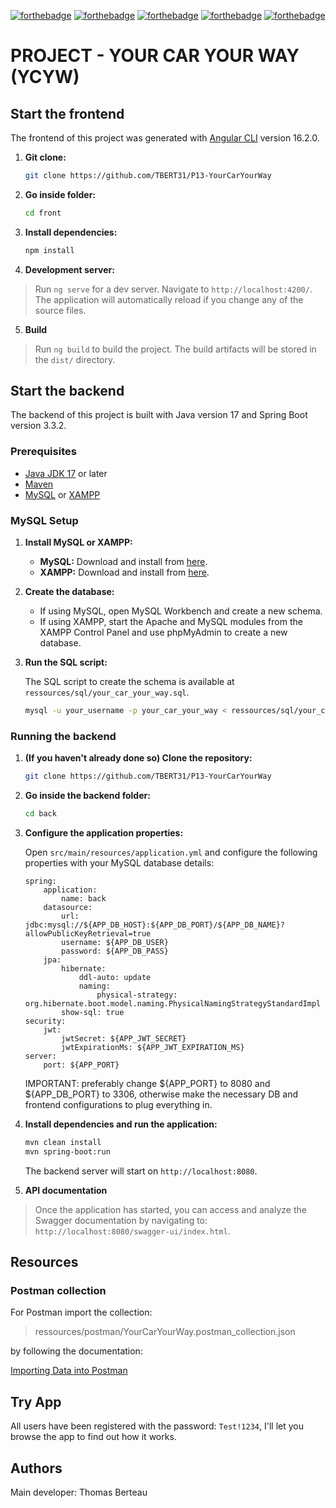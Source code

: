 [![forthebadge](https://forthebadge.com/images/badges/cc-0.svg)](https://forthebadge.com)
[![forthebadge](https://forthebadge.com/images/badges/made-with-javascript.svg)](https://forthebadge.com)
[![forthebadge](https://forthebadge.com/images/badges/uses-css.svg)](https://forthebadge.com)
[![forthebadge](https://forthebadge.com/images/badges/made-with-java.svg)](https://forthebadge.com)
[![forthebadge](https://forthebadge.com/images/badges/built-with-love.svg)](https://forthebadge.com)

# PROJECT - YOUR CAR YOUR WAY (YCYW)

## Start the frontend

The frontend of this project was generated with [Angular CLI](https://github.com/angular/angular-cli) version 16.2.0.

1. **Git clone:**

    ```sh
    git clone https://github.com/TBERT31/P13-YourCarYourWay
    ```

2. **Go inside folder:**

    ```sh
    cd front
    ```

3. **Install dependencies:**

    ```sh
    npm install
    ```

4. **Development server:**

> Run `ng serve` for a dev server. Navigate to `http://localhost:4200/`. The application will automatically reload if you change any of the source files.

5. **Build**

> Run `ng build` to build the project. The build artifacts will be stored in the `dist/` directory.

## Start the backend

The backend of this project is built with Java version 17 and Spring Boot version 3.3.2.

### Prerequisites

- [Java JDK 17](https://www.oracle.com/java/technologies/javase-jdk17-downloads.html) or later
- [Maven](https://maven.apache.org/download.cgi)
- [MySQL](https://dev.mysql.com/downloads/installer/) or [XAMPP](https://www.apachefriends.org/index.html)

### MySQL Setup

1. **Install MySQL or XAMPP:**

    - **MySQL:** Download and install from [here](https://dev.mysql.com/downloads/installer/).
    - **XAMPP:** Download and install from [here](https://www.apachefriends.org/index.html).

2. **Create the database:**

    - If using MySQL, open MySQL Workbench and create a new schema.
    - If using XAMPP, start the Apache and MySQL modules from the XAMPP Control Panel and use phpMyAdmin to create a new database.

3. **Run the SQL script:**

    The SQL script to create the schema is available at `ressources/sql/your_car_your_way.sql`.

    ```sh
    mysql -u your_username -p your_car_your_way < ressources/sql/your_car_your_way.sql
    ```

### Running the backend

1. **(If you haven't already done so) Clone the repository:**

    ```sh
    git clone https://github.com/TBERT31/P13-YourCarYourWay
    ```

2. **Go inside the backend folder:**

    ```sh
    cd back
    ```

3. **Configure the application properties:**

    Open `src/main/resources/application.yml` and configure the following properties with your MySQL database details:

    ```properties
    spring:
		application:
			name: back
		datasource:
			url: jdbc:mysql://${APP_DB_HOST}:${APP_DB_PORT}/${APP_DB_NAME}?allowPublicKeyRetrieval=true
			username: ${APP_DB_USER}
			password: ${APP_DB_PASS}
		jpa:
			hibernate:
				ddl-auto: update
				naming:
					physical-strategy: org.hibernate.boot.model.naming.PhysicalNamingStrategyStandardImpl
			show-sql: true
	security:
		jwt:
			jwtSecret: ${APP_JWT_SECRET}
			jwtExpirationMs: ${APP_JWT_EXPIRATION_MS}
	server:
		port: ${APP_PORT}
    ```

	IMPORTANT: preferably change ${APP_PORT} to 8080 and ${APP_DB_PORT} to 3306, otherwise make the necessary DB and frontend configurations to plug everything in.

4. **Install dependencies and run the application:**

    ```sh
    mvn clean install
    mvn spring-boot:run
    ```

    The backend server will start on `http://localhost:8080`.

5. **API documentation**

> Once the application has started, you can access and analyze the Swagger documentation by navigating to: `http://localhost:8080/swagger-ui/index.html`.


## Resources

### Postman collection

For Postman import the collection:

> ressources/postman/YourCarYourWay.postman_collection.json

by following the documentation:

[Importing Data into Postman](https://learning.postman.com/docs/getting-started/importing-and-exporting-data/#importing-data-into-postman)


## Try App

All users have been registered with the password: `Test!1234`, I'll let you browse the app to find out how it works.


## Authors

Main developer: Thomas Berteau

